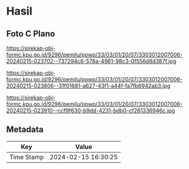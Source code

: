 # Hasil

## Foto C Plano

https://sirekap-obj-formc.kpu.go.id/9296/pemilu/ppwp/33/03/01/20/07/3303012007006-20240215-023702--737294c6-578a-4961-98c3-0f556d8d387f.jpg

https://sirekap-obj-formc.kpu.go.id/9296/pemilu/ppwp/33/03/01/20/07/3303012007006-20240215-023806--31f01681-a627-43f1-a44f-fa7fb6942ab3.jpg

https://sirekap-obj-formc.kpu.go.id/9296/pemilu/ppwp/33/03/01/20/07/3303012007006-20240215-023910--ccf9f630-b9dd-4231-bdb0-cf261336946c.jpg


## Metadata

| Key        | Value               |
| ---------- | ------------------- |
| Time Stamp | 2024-02-15 16:30:25 |



